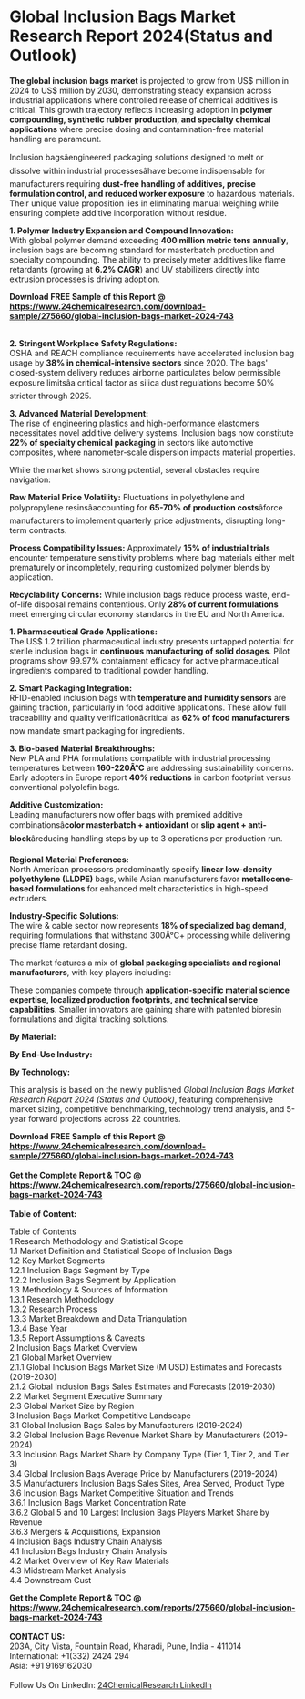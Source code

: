 <h1>Global Inclusion Bags Market Research Report 2024(Status and Outlook)</h1><p><strong>The global inclusion bags market</strong> is projected to grow from US$ million in 2024 to US$ million by 2030, demonstrating steady expansion across industrial applications where controlled release of chemical additives is critical. This growth trajectory reflects increasing adoption in <strong>polymer compounding, synthetic rubber production, and specialty chemical applications</strong> where precise dosing and contamination-free material handling are paramount.</p><p>Inclusion bagsâengineered packaging solutions designed to melt or dissolve within industrial processesâhave become indispensable for manufacturers requiring <strong>dust-free handling of additives, precise formulation control, and reduced worker exposure</strong> to hazardous materials. Their unique value proposition lies in eliminating manual weighing while ensuring complete additive incorporation without residue.</p><p><strong>1. Polymer Industry Expansion and Compound Innovation:</strong><br>
With global polymer demand exceeding <strong>400 million metric tons annually</strong>, inclusion bags are becoming standard for masterbatch production and specialty compounding. The ability to precisely meter additives like flame retardants (growing at <strong>6.2% CAGR</strong>) and UV stabilizers directly into extrusion processes is driving adoption.</p><div><b>Download FREE Sample of this Report @ 
            <a href="https://www.24chemicalresearch.com/download-sample/275660/global-inclusion-bags-market-2024-743">
            https://www.24chemicalresearch.com/download-sample/275660/global-inclusion-bags-market-2024-743</a></b></div><br><p><strong>2. Stringent Workplace Safety Regulations:</strong><br>
OSHA and REACH compliance requirements have accelerated inclusion bag usage by <strong>38% in chemical-intensive sectors</strong> since 2020. The bags' closed-system delivery reduces airborne particulates below permissible exposure limitsâa critical factor as silica dust regulations become 50% stricter through 2025.</p><p><strong>3. Advanced Material Development:</strong><br>
The rise of engineering plastics and high-performance elastomers necessitates novel additive delivery systems. Inclusion bags now constitute <strong>22% of specialty chemical packaging</strong> in sectors like automotive composites, where nanometer-scale dispersion impacts material properties.</p><p>While the market shows strong potential, several obstacles require navigation:</p><p><strong>Raw Material Price Volatility:</strong> Fluctuations in polyethylene and polypropylene resinsâaccounting for <strong>65-70% of production costs</strong>âforce manufacturers to implement quarterly price adjustments, disrupting long-term contracts.</p><p><strong>Process Compatibility Issues:</strong> Approximately <strong>15% of industrial trials</strong> encounter temperature sensitivity problems where bag materials either melt prematurely or incompletely, requiring customized polymer blends by application.</p><p><strong>Recyclability Concerns:</strong> While inclusion bags reduce process waste, end-of-life disposal remains contentious. Only <strong>28% of current formulations</strong> meet emerging circular economy standards in the EU and North America.</p><p><strong>1. Pharmaceutical Grade Applications:</strong><br>
The US$ 1.2 trillion pharmaceutical industry presents untapped potential for sterile inclusion bags in <strong>continuous manufacturing of solid dosages</strong>. Pilot programs show 99.97% containment efficacy for active pharmaceutical ingredients compared to traditional powder handling.</p><p><strong>2. Smart Packaging Integration:</strong><br>
RFID-enabled inclusion bags with <strong>temperature and humidity sensors</strong> are gaining traction, particularly in food additive applications. These allow full traceability and quality verificationâcritical as <strong>62% of food manufacturers</strong> now mandate smart packaging for ingredients.</p><p><strong>3. Bio-based Material Breakthroughs:</strong><br>
New PLA and PHA formulations compatible with industrial processing temperatures between <strong>160-220Â°C</strong> are addressing sustainability concerns. Early adopters in Europe report <strong>40% reductions</strong> in carbon footprint versus conventional polyolefin bags.</p><p><strong>Additive Customization:</strong><br>
    Leading manufacturers now offer bags with premixed additive combinationsâ<strong>color masterbatch + antioxidant</strong> or <strong>slip agent + anti-block</strong>âreducing handling steps by up to 3 operations per production run.</p><p><strong>Regional Material Preferences:</strong><br>
    North American processors predominantly specify <strong>linear low-density polyethylene (LLDPE)</strong> bags, while Asian manufacturers favor <strong>metallocene-based formulations</strong> for enhanced melt characteristics in high-speed extruders.</p><p><strong>Industry-Specific Solutions:</strong><br>
    The wire &amp; cable sector now represents <strong>18% of specialized bag demand</strong>, requiring formulations that withstand 300Â°C+ processing while delivering precise flame retardant dosing.</p><p>The market features a mix of <strong>global packaging specialists and regional manufacturers</strong>, with key players including:</p><p>These companies compete through <strong>application-specific material science expertise, localized production footprints, and technical service capabilities</strong>. Smaller innovators are gaining share with patented bioresin formulations and digital tracking solutions.</p><p><strong>By Material:</strong></p><p><strong>By End-Use Industry:</strong></p><p><strong>By Technology:</strong></p><p>This analysis is based on the newly published <em>Global Inclusion Bags Market Research Report 2024 (Status and Outlook)</em>, featuring comprehensive market sizing, competitive benchmarking, technology trend analysis, and 5-year forward projections across 22 countries.</p><div><b>Download FREE Sample of this Report @ 
            <a href="https://www.24chemicalresearch.com/download-sample/275660/global-inclusion-bags-market-2024-743">
            https://www.24chemicalresearch.com/download-sample/275660/global-inclusion-bags-market-2024-743</a></b></div><br><div><b>Get the Complete Report & TOC @ 
            <a href="https://www.24chemicalresearch.com/reports/275660/global-inclusion-bags-market-2024-743">
            https://www.24chemicalresearch.com/reports/275660/global-inclusion-bags-market-2024-743</a></b></div><br>
            <b>Table of Content:</b><p>Table of Contents<br />
1 Research Methodology and Statistical Scope<br />
1.1 Market Definition and Statistical Scope of Inclusion Bags<br />
1.2 Key Market Segments<br />
1.2.1 Inclusion Bags Segment by Type<br />
1.2.2 Inclusion Bags Segment by Application<br />
1.3 Methodology & Sources of Information<br />
1.3.1 Research Methodology<br />
1.3.2 Research Process<br />
1.3.3 Market Breakdown and Data Triangulation<br />
1.3.4 Base Year<br />
1.3.5 Report Assumptions & Caveats<br />
2 Inclusion Bags Market Overview<br />
2.1 Global Market Overview<br />
2.1.1 Global Inclusion Bags Market Size (M USD) Estimates and Forecasts (2019-2030)<br />
2.1.2 Global Inclusion Bags Sales Estimates and Forecasts (2019-2030)<br />
2.2 Market Segment Executive Summary<br />
2.3 Global Market Size by Region<br />
3 Inclusion Bags Market Competitive Landscape<br />
3.1 Global Inclusion Bags Sales by Manufacturers (2019-2024)<br />
3.2 Global Inclusion Bags Revenue Market Share by Manufacturers (2019-2024)<br />
3.3 Inclusion Bags Market Share by Company Type (Tier 1, Tier 2, and Tier 3)<br />
3.4 Global Inclusion Bags Average Price by Manufacturers (2019-2024)<br />
3.5 Manufacturers Inclusion Bags Sales Sites, Area Served, Product Type<br />
3.6 Inclusion Bags Market Competitive Situation and Trends<br />
3.6.1 Inclusion Bags Market Concentration Rate<br />
3.6.2 Global 5 and 10 Largest Inclusion Bags Players Market Share by Revenue<br />
3.6.3 Mergers & Acquisitions, Expansion<br />
4 Inclusion Bags Industry Chain Analysis<br />
4.1 Inclusion Bags Industry Chain Analysis<br />
4.2 Market Overview of Key Raw Materials<br />
4.3 Midstream Market Analysis<br />
4.4 Downstream Cust</p><div><b>Get the Complete Report & TOC @ 
            <a href="https://www.24chemicalresearch.com/reports/275660/global-inclusion-bags-market-2024-743">
            https://www.24chemicalresearch.com/reports/275660/global-inclusion-bags-market-2024-743</a></b></div><br><b>CONTACT US:</b><br>
            203A, City Vista, Fountain Road, Kharadi, Pune, India - 411014<br>
            International: +1(332) 2424 294<br>
            Asia: +91 9169162030 <br><br>
            Follow Us On LinkedIn: <a href="https://www.linkedin.com/company/24chemicalresearch/">24ChemicalResearch LinkedIn</a>